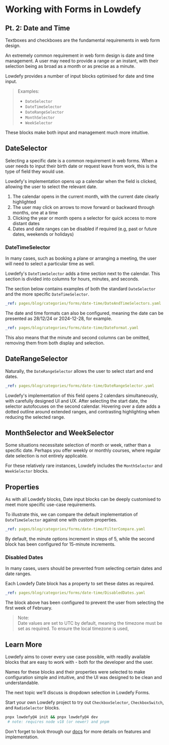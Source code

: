 # Working with Forms in Lowdefy

## Pt. 2: Date and Time

Textboxes and checkboxes are the fundamental requirements in web form design.

An extremely common requirement in web form design is date and time management.
A user may need to provide a range or an instant, with their selection being as broad as a month or as precise as a minute.

Lowdefy provides a number of input blocks optimised for date and time input.

> Examples:
>
> - `DateSelector`
> - `DateTimeSelector`
> - `DateRangeSelector`
> - `MonthSelector`
> - `WeekSelector`

These blocks make both input and management much more intuitive.

## DateSelector

Selecting a specific date is a common requirement in web forms.
When a user needs to input their birth date or request leave from work, this is the type of field they would use.

Lowdefy's implementation opens up a calendar when the field is clicked, allowing the user to select the relevant date.

1. The calendar opens in the current month, with the current date clearly highlighted
2. The user may click on arrows to move forward or backward through months, one at a time
3. Clicking the year or month opens a selector for quick access to more distant dates
4. Dates and date ranges can be disabled if required (e.g, past or future dates, weekends or holidays)

### DateTimeSelector

In many cases, such as booking a plane or arranging a meeting, the user will need to select a particular time as well.

Lowdefy's `DateTimeSelector` adds a time section next to the calendar.
This section is divided into columns for hours, minutes, and seconds.

The section below contains examples of both the standard `DateSelector` and the more specific `DateTimeSelector`.

```yaml ldf
_ref: pages/blog/categories/forms/date-time/DateAndTimeSelectors.yaml
```

The date and time formats can also be configured, meaning the date can be presented as 28/12/24 or 2024-12-28, for example.

```yaml ldf
_ref: pages/blog/categories/forms/date-time/DateFormat.yaml
```

This also means that the minute and second columns can be omitted, removing them from both display and selection.

## DateRangeSelector

Naturally, the `DateRangeSelector` allows the user to select start and end dates.

```yaml ldf
_ref: pages/blog/categories/forms/date-time/DateRangeSelector.yaml
```

Lowdefy's implementation of this field opens 2 calendars simultaneously, with carefully designed UI and UX.
After selecting the start date, the selector autofocuses on the second calendar.
Hovering over a date adds a dotted outline around extended ranges, and contrasting highlighting when reducing the selected range.

## MonthSelector and WeekSelector

Some situations necessitate selection of month or week, rather than a specific date.
Perhaps you offer weekly or monthly courses, where regular date selection is not entirely applicable.

For these relatively rare instances, Lowdefy includes the `MonthSelector` and `WeekSelector` blocks.

## Properties

As with all Lowdefy blocks, Date input blocks can be deeply customised to meet more specific use-case requirements.

To illustrate this, we can compare the default implementation of `DateTimeSelector` against one with custom properties.

```yaml ldf
_ref: pages/blog/categories/forms/date-time/FilterCompare.yaml
```

By default, the minute options increment in steps of 5, while the second block has been configured for 15-minute increments.

### Disabled Dates

In many cases, users should be prevented from selecting certain dates and date ranges.

Each Lowdefy Date block has a property to set these dates as required.

```yaml ldf
_ref: pages/blog/categories/forms/date-time/DisabledDates.yaml
```

The block above has been configured to prevent the user from selecting the first week of February.

> Note:  
> Date values are set to UTC by default, meaning the timezone must be set as required.
> To ensure the local timezone is used,

## Learn More

Lowdefy aims to cover every use case possible, with readily available blocks that are easy to work with - both for the developer and the user.

Names for these blocks and their properties were selected to make configuration simple and intuitive, and the UI was designed to be clean and understandable.

The next topic we'll discuss is dropdown selection in Lowdefy Forms.

Start your own Lowdefy project to try out `CheckboxSelector`, `CheckboxSwitch`, and `RadioSelector` blocks.

```bash
pnpx lowdefy@4 init && pnpx lowdefy@4 dev
 # note: requires node v18 (or newer) and pnpm
```

Don't forget to look through our [docs](https://docs.lowdefy.com/DateSelector) for more details on features and implementation.
